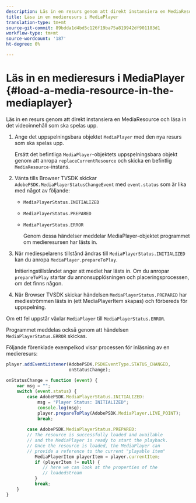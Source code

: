 ```yaml
---
description: Läs in en resurs genom att direkt instansiera en MediaResource och läsa in det videoinnehåll som ska spelas upp.
title: Läsa in en medieresurs i MediaPlayer
translation-type: tm+mt
source-git-commit: 89bdda1d4bd5c126f19ba75a819942df901183d1
workflow-type: tm+mt
source-wordcount: '187'
ht-degree: 0%

---
```



# Läs in en medieresurs i MediaPlayer {#load-a-media-resource-in-the-mediaplayer}

Läs in en resurs genom att direkt instansiera en MediaResource och läsa in det videoinnehåll som ska spelas upp.

1. Ange det uppspelningsbara objektet `MediaPlayer` med den nya resurs som ska spelas upp.

   Ersätt det befintliga `MediaPlayer`-objektets uppspelningsbara objekt genom att anropa `replaceCurrentResource` och skicka en befintlig `MediaResource`-instans.

1. Vänta tills Browser TVSDK skickar `AdobePSDK.MediaPlayerStatusChangeEvent` med `event.status` som är lika med något av följande:

   * `MediaPlayerStatus.INITIALIZED`
   * `MediaPlayerStatus.PREPARED`
   * `MediaPlayerStatus.ERROR`

      Genom dessa händelser meddelar MediaPlayer-objektet programmet om medieresursen har lästs in.

1. När mediespelarens tillstånd ändras till `MediaPlayerStatus.INITIALIZED` kan du anropa `MediaPlayer.prepareToPlay`.

   Initieringstillståndet anger att mediet har lästs in. Om du anropar `prepareToPlay` startar du annonsupplösningen och placeringsprocessen, om det finns någon.
1. När Browser TVSDK skickar händelsen `MediaPlayerStatus.PREPARED` har medieströmmen lästs in (ett MediaPlayerItem skapas) och förbereds för uppspelning.

Om ett fel uppstår växlar `MediaPlayer` till `MediaPlayerStatus.ERROR`.

Programmet meddelas också genom att händelsen `MediaPlayerStatus.ERROR` skickas.

><!--<a id="example_3774607C6F08473282CF0CB7F3D82373"></a>-->


Följande förenklade exempelkod visar processen för inläsning av en medieresurs:

```js
player.addEventListener(AdobePSDK.PSDKEventType.STATUS_CHANGED,  
                        onStatusChange); 
 
onStatusChange = function (event) { 
    var msg = ""; 
    switch (event.status) { 
        case AdobePSDK.MediaPlayerStatus.INITIALIZED: 
            msg = "Player Status: INITIALIZED"; 
            console.log(msg); 
            player.prepareToPlay(AdobePSDK.MediaPlayer.LIVE_POINT); 
            break; 
 
        case AdobePSDK.MediaPlayerStatus.PREPARED: 
        // The resource is successfully loaded and available 
        // and the MediaPlayer is ready to start the playback. 
        // Once the resource is loaded, the MediaPlayer can 
        // provide a reference to the current "playable item" 
           MediaPlayerItem playerItem = player.currentItem; 
           if (playerItem != null) {  
              // here we can look at the properties of the  
              // loadedstream 
           } 
           break; 
    } 
}
```
